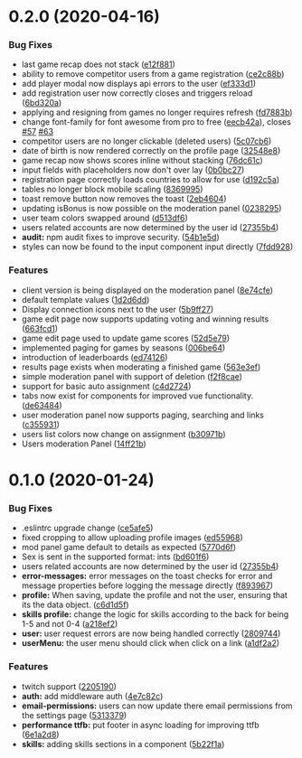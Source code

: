# 0.2.0 (2020-04-16)

### Bug Fixes

-   last game recap does not stack ([e12f881](https://github.com/devwars/devwars.tv/commit/e12f881377bb5dc0c797f11ad6913bd409a35344))
-   ability to remove competitor users from a game registration ([ce2c88b](https://github.com/devwars/devwars.tv/commit/ce2c88b697a1c3c0c31d80d41cdecb77c16b8905))
-   add player modal now displays api errors to the user ([ef333d1](https://github.com/devwars/devwars.tv/commit/ef333d11f2edcaa0ba47cbe3060fb0737b399067))
-   add registration user now correctly closes and triggers reload ([6bd320a](https://github.com/devwars/devwars.tv/commit/6bd320a6956f984f6a52c0db3317301b4ad124fc))
-   applying and resigning from games no longer requires refresh ([fd7883b](https://github.com/devwars/devwars.tv/commit/fd7883b1c10924ffa58a31aa436dbf19a3fdf7f5))
-   change font-family for font awesome from pro to free ([eecb42a](https://github.com/devwars/devwars.tv/commit/eecb42a126ea9ca20d76f4cb24d660a1f86886b6)), closes [#57](https://github.com/devwars/devwars.tv/issues/57) [#63](https://github.com/devwars/devwars.tv/issues/63)
-   competitor users are no longer clickable (deleted users) ([5c07cb6](https://github.com/devwars/devwars.tv/commit/5c07cb64d4df4e199cfd17f65d81bd9a87df3098))
-   date of birth is now rendered correctly on the profile page ([32548e8](https://github.com/devwars/devwars.tv/commit/32548e8df108e7b561ea907a0259755732080cd0))
-   game recap now shows scores inline without stacking ([76dc61c](https://github.com/devwars/devwars.tv/commit/76dc61c720e1a93ff31c4e2e75fe9d31316636a4))
-   input fields with placeholders now don't over lay ([0b0bc27](https://github.com/devwars/devwars.tv/commit/0b0bc27d25737432aa3c09ada000c8f071ae7fcd))
-   registration page correctly loads countries to allow for use ([d192c5a](https://github.com/devwars/devwars.tv/commit/d192c5ad0f43b267bd231613a3135df6316a6ef1))
-   tables no longer block mobile scaling ([8369995](https://github.com/devwars/devwars.tv/commit/83699959f6bf290eee37c62396c6c19136d03cf5))
-   toast remove button now removes the toast ([2eb4604](https://github.com/devwars/devwars.tv/commit/2eb4604434d0697f65fcca0327f6a4377bebe49c))
-   updating isBonus is now possible on the moderation panel ([0238295](https://github.com/devwars/devwars.tv/commit/0238295243a80a257301ab16ffcbbafd566295c4))
-   user team colors swapped around ([d513df6](https://github.com/devwars/devwars.tv/commit/d513df6b7cad05d35813a7209560d4b7d854a865))
-   users related accounts are now determined by the user id ([27355b4](https://github.com/devwars/devwars.tv/commit/27355b440559289f90bc16464a7a6542ebc70e91))
-   **audit:** npm audit fixes to improve security. ([54b1e5d](https://github.com/devwars/devwars.tv/commit/54b1e5d0661c062d5a1b2ff03fa9852f7800671a))
-   styles can now be found to the input component input directly ([7fdd928](https://github.com/devwars/devwars.tv/commit/7fdd928b7e5e2b5bfee57dbad90c9df3bbfe6297))

### Features

-   client version is being displayed on the moderation panel ([8e74cfe](https://github.com/devwars/devwars.tv/commit/8e74cfe1677d2344b7cdbe0d1387eb92b1b7d68c))
-   default template values ([1d2d6dd](https://github.com/devwars/devwars.tv/commit/1d2d6dd41c02e9be215b29ae971d6f94e64b3524))
-   Display connection icons next to the user ([5b9ff27](https://github.com/devwars/devwars.tv/commit/5b9ff27353fa6bc268e993096fda79c57b9ccc67))
-   game edit page now supports updating voting and winning results ([663fcd1](https://github.com/devwars/devwars.tv/commit/663fcd1b87c648ecdc3a1bbd28f207816207e2df))
-   game edit page used to update game scores ([52d5e79](https://github.com/devwars/devwars.tv/commit/52d5e79450d8786e105e03123caaf868c1d8fb85))
-   implemented paging for games by seasons ([006be64](https://github.com/devwars/devwars.tv/commit/006be6417a58c7175c06a057b8a612a9ff0a396a))
-   introduction of leaderboards ([ed74126](https://github.com/devwars/devwars.tv/commit/ed74126db1b5ff75e15216e891ea998ca5d0d4e3))
-   results page exists when moderating a finished game ([563e3ef](https://github.com/devwars/devwars.tv/commit/563e3ef0c12c81dead4d54ce680a858729c05ae9))
-   simple moderation panel with support of deletion ([f2f8cae](https://github.com/devwars/devwars.tv/commit/f2f8caec72fed33621c0f5b8b48788739924a561))
-   support for basic auto assignment ([c4d2724](https://github.com/devwars/devwars.tv/commit/c4d27246713b025da70d08b2e4d27129d49abd3a))
-   tabs now exist for components for improved vue functionality. ([de63484](https://github.com/devwars/devwars.tv/commit/de63484ce0a4f0d01f006445457ad7472163a00f))
-   user moderation panel now supports paging, searching and links ([c355931](https://github.com/devwars/devwars.tv/commit/c355931bd0830b6460caf4913647109916184044))
-   users list colors now change on assignment ([b30971b](https://github.com/devwars/devwars.tv/commit/b30971bb13cffc1ea50927b1e8d635a6fc845bb3))
-   Users moderation Panel ([14ff21b](https://github.com/devwars/devwars.tv/commit/14ff21b948de36e0f93ef5fb24869d26310f9a2e))

# 0.1.0 (2020-01-24)

### Bug Fixes

-   .eslintrc upgrade change ([ce5afe5](https://github.com/devwars/devwars.tv/commit/ce5afe58ce410d6b047ae2668d31bb4dc4a40a41))
-   fixed cropping to allow uploading profile images ([ed55968](https://github.com/devwars/devwars.tv/commit/ed55968ca1b5eab169bfdbd4a1493918f3ec5e05))
-   mod panel game default to details as expected ([5770d6f](https://github.com/devwars/devwars.tv/commit/5770d6f3afd4af89cc8807ea595a972c07738e8a))
-   Sex is sent in the supported format: ints ([bd601f6](https://github.com/devwars/devwars.tv/commit/bd601f656069d682d99985d7bb60754ba57ae93e))
-   users related accounts are now determined by the user id ([27355b4](https://github.com/devwars/devwars.tv/commit/27355b440559289f90bc16464a7a6542ebc70e91))
-   **error-messages:** error messages on the toast checks for error and message properties before logging the message directly ([f893967](https://github.com/devwars/devwars.tv/commit/f893967cc7f818b7f2c3e6fa7f33839353f83785))
-   **profile:** When saving, update the profile and not the user, ensuring that its the data object. ([c6d1d5f](https://github.com/devwars/devwars.tv/commit/c6d1d5fd9d3f2f0fd28e4a986b2d7ecee27f0e05))
-   **skills profile:** change the logic for skills according to the back for being 1-5 and not 0-4 ([a218ef2](https://github.com/devwars/devwars.tv/commit/a218ef2bf3a947049085dbd60dca086078602644))
-   **user:** user request errors are now being handled correctly ([2809744](https://github.com/devwars/devwars.tv/commit/28097443bccdeec2a8f2ba6e22614dd72efc3597))
-   **userMenu:** the user menu should click when click on a link ([a1df2a2](https://github.com/devwars/devwars.tv/commit/a1df2a2ab85d03996f704ba2df3f45edecc3bf25))

### Features

-   twitch support ([2205190](https://github.com/devwars/devwars.tv/commit/2205190b003fe76554fbbcb2c278a05cef75ff68))
-   **auth:** add middleware auth ([4e7c82c](https://github.com/devwars/devwars.tv/commit/4e7c82c61190f652cef7edf84e2abeef6fbbf4b0))
-   **email-permissions:** users can now update there email permissions from the settings page ([5313379](https://github.com/devwars/devwars.tv/commit/5313379811e8972f75672c582b9eb32e180e7970))
-   **performance ttfb:** put footer in async loading for improving ttfb ([6e1a2d8](https://github.com/devwars/devwars.tv/commit/6e1a2d84fe1654314bd68a8a995ef475560193a9))
-   **skills:** adding skills sections in a component ([5b22f1a](https://github.com/devwars/devwars.tv/commit/5b22f1af5ecc52e9fa98e188de3513f52ad23100))
